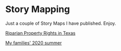 # Story Mapping

Just a couple of Story Maps I have published. Enjoy. 

[Riparian Property Rights in Texas](https://storymaps.arcgis.com/stories/33c0404069be46d1abc974717a877d64)

[My families' 2020 summer](https://storymaps.arcgis.com/stories/4e6e97c63f93476795efdb19de2b130d)



